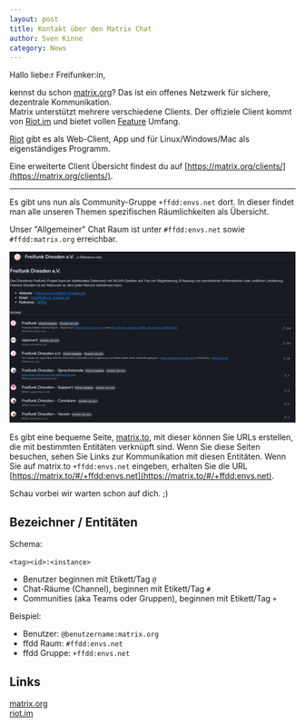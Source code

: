 ```yaml
---
layout: post
title: Kontakt über den Matrix Chat
author: Sven Kinne
category: News
---
```


Hallo liebe:r Freifunker:in,

kennst du schon [matrix.org](https://matrix.org/)? Das ist ein offenes Netzwerk für sichere, dezentrale Kommunikation.<br />
Matrix unterstützt mehrere verschiedene Clients. Der offiziele Client kommt von [Riot.im](https://about.riot.im/) und bietet vollen [Feature](https://about.riot.im/features) Umfang.

[Riot](https://about.riot.im/downloads) gibt es als Web-Client, App und für Linux/Windows/Mac als eigenständiges Programm.

Eine erweiterte Client Übersicht findest du auf [https://matrix.org/clients/](https://matrix.org/clients/).

<hr>

Es gibt uns nun als Community-Gruppe `+ffdd:envs.net` dort. In dieser findet man alle unseren Themen spezifischen Räumlichkeiten als Übersicht.

Unser "Allgemeiner" Chat Raum ist unter `#ffdd:envs.net` sowie `#ffdd:matrix.org` erreichbar.

![(ffdd_matrix_group.png)](/downloads/ffdd_matrix_group.png)

Es gibt eine bequeme Seite, [matrix.to](https://matrix.to/), mit dieser können Sie URLs erstellen, die mit bestimmten Entitäten verknüpft sind.
Wenn Sie diese Seiten besuchen, sehen Sie Links zur Kommunikation mit diesen Entitäten. Wenn Sie auf matrix.to `+ffdd:envs.net` eingeben, erhalten Sie die URL [https://matrix.to/#/+ffdd:envs.net](https://matrix.to/#/+ffdd:envs.net).

Schau vorbei wir warten schon auf dich. ;)

## Bezeichner / Entitäten

Schema:

  `<tag><id>:<instance>`

* Benutzer beginnen mit Etikett/Tag `@`
* Chat-Räume (Channel), beginnen mit Etikett/Tag `#`
* Communities (aka Teams oder Gruppen), beginnen mit Etikett/Tag `+`

Beispiel:

* Benutzer: `@benutzername:matrix.org`
* ffdd Raum: `#ffdd:envs.net`
* ffdd Gruppe: `+ffdd:envs.net`

## Links
[matrix.org](https://matrix.org/)<br />
[riot.im](https://about.riot.im/)
